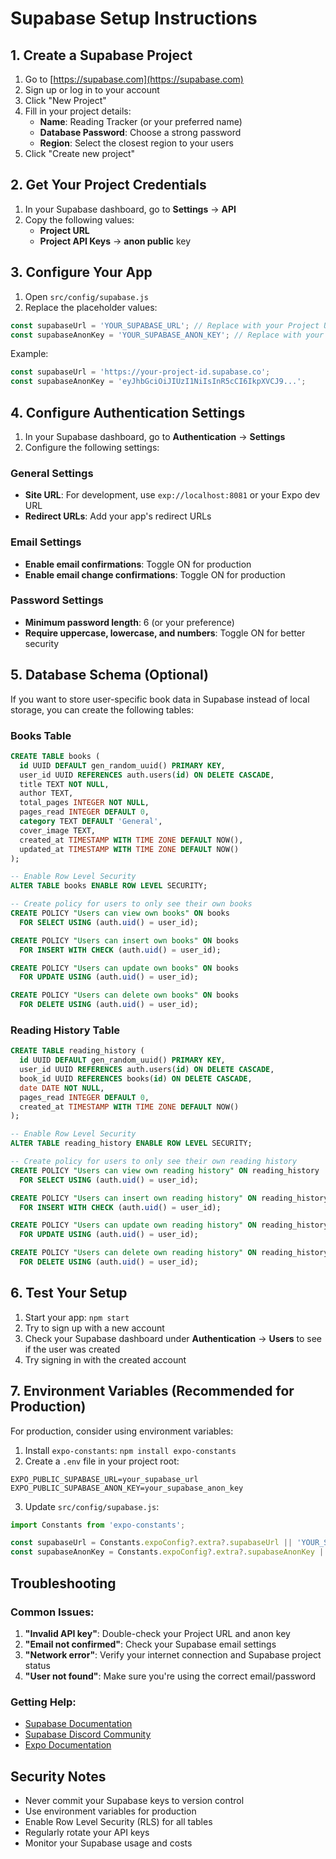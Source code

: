 # Supabase Setup Instructions

## 1. Create a Supabase Project

1. Go to [https://supabase.com](https://supabase.com)
2. Sign up or log in to your account
3. Click "New Project"
4. Fill in your project details:
   - **Name**: Reading Tracker (or your preferred name)
   - **Database Password**: Choose a strong password
   - **Region**: Select the closest region to your users
5. Click "Create new project"

## 2. Get Your Project Credentials

1. In your Supabase dashboard, go to **Settings** → **API**
2. Copy the following values:
   - **Project URL**
   - **Project API Keys** → **anon public** key

## 3. Configure Your App

1. Open `src/config/supabase.js`
2. Replace the placeholder values:

```javascript
const supabaseUrl = 'YOUR_SUPABASE_URL'; // Replace with your Project URL
const supabaseAnonKey = 'YOUR_SUPABASE_ANON_KEY'; // Replace with your anon key
```

Example:
```javascript
const supabaseUrl = 'https://your-project-id.supabase.co';
const supabaseAnonKey = 'eyJhbGciOiJIUzI1NiIsInR5cCI6IkpXVCJ9...';
```

## 4. Configure Authentication Settings

1. In your Supabase dashboard, go to **Authentication** → **Settings**
2. Configure the following settings:

### General Settings
- **Site URL**: For development, use `exp://localhost:8081` or your Expo dev URL
- **Redirect URLs**: Add your app's redirect URLs

### Email Settings
- **Enable email confirmations**: Toggle ON for production
- **Enable email change confirmations**: Toggle ON for production

### Password Settings
- **Minimum password length**: 6 (or your preference)
- **Require uppercase, lowercase, and numbers**: Toggle ON for better security

## 5. Database Schema (Optional)

If you want to store user-specific book data in Supabase instead of local storage, you can create the following tables:

### Books Table
```sql
CREATE TABLE books (
  id UUID DEFAULT gen_random_uuid() PRIMARY KEY,
  user_id UUID REFERENCES auth.users(id) ON DELETE CASCADE,
  title TEXT NOT NULL,
  author TEXT,
  total_pages INTEGER NOT NULL,
  pages_read INTEGER DEFAULT 0,
  category TEXT DEFAULT 'General',
  cover_image TEXT,
  created_at TIMESTAMP WITH TIME ZONE DEFAULT NOW(),
  updated_at TIMESTAMP WITH TIME ZONE DEFAULT NOW()
);

-- Enable Row Level Security
ALTER TABLE books ENABLE ROW LEVEL SECURITY;

-- Create policy for users to only see their own books
CREATE POLICY "Users can view own books" ON books
  FOR SELECT USING (auth.uid() = user_id);

CREATE POLICY "Users can insert own books" ON books
  FOR INSERT WITH CHECK (auth.uid() = user_id);

CREATE POLICY "Users can update own books" ON books
  FOR UPDATE USING (auth.uid() = user_id);

CREATE POLICY "Users can delete own books" ON books
  FOR DELETE USING (auth.uid() = user_id);
```

### Reading History Table
```sql
CREATE TABLE reading_history (
  id UUID DEFAULT gen_random_uuid() PRIMARY KEY,
  user_id UUID REFERENCES auth.users(id) ON DELETE CASCADE,
  book_id UUID REFERENCES books(id) ON DELETE CASCADE,
  date DATE NOT NULL,
  pages_read INTEGER DEFAULT 0,
  created_at TIMESTAMP WITH TIME ZONE DEFAULT NOW()
);

-- Enable Row Level Security
ALTER TABLE reading_history ENABLE ROW LEVEL SECURITY;

-- Create policy for users to only see their own reading history
CREATE POLICY "Users can view own reading history" ON reading_history
  FOR SELECT USING (auth.uid() = user_id);

CREATE POLICY "Users can insert own reading history" ON reading_history
  FOR INSERT WITH CHECK (auth.uid() = user_id);

CREATE POLICY "Users can update own reading history" ON reading_history
  FOR UPDATE USING (auth.uid() = user_id);

CREATE POLICY "Users can delete own reading history" ON reading_history
  FOR DELETE USING (auth.uid() = user_id);
```

## 6. Test Your Setup

1. Start your app: `npm start`
2. Try to sign up with a new account
3. Check your Supabase dashboard under **Authentication** → **Users** to see if the user was created
4. Try signing in with the created account

## 7. Environment Variables (Recommended for Production)

For production, consider using environment variables:

1. Install `expo-constants`: `npm install expo-constants`
2. Create a `.env` file in your project root:
```
EXPO_PUBLIC_SUPABASE_URL=your_supabase_url
EXPO_PUBLIC_SUPABASE_ANON_KEY=your_supabase_anon_key
```
3. Update `src/config/supabase.js`:
```javascript
import Constants from 'expo-constants';

const supabaseUrl = Constants.expoConfig?.extra?.supabaseUrl || 'YOUR_SUPABASE_URL';
const supabaseAnonKey = Constants.expoConfig?.extra?.supabaseAnonKey || 'YOUR_SUPABASE_ANON_KEY';
```

## Troubleshooting

### Common Issues:

1. **"Invalid API key"**: Double-check your Project URL and anon key
2. **"Email not confirmed"**: Check your Supabase email settings
3. **"Network error"**: Verify your internet connection and Supabase project status
4. **"User not found"**: Make sure you're using the correct email/password

### Getting Help:

- [Supabase Documentation](https://supabase.com/docs)
- [Supabase Discord Community](https://discord.supabase.com)
- [Expo Documentation](https://docs.expo.dev)

## Security Notes

- Never commit your Supabase keys to version control
- Use environment variables for production
- Enable Row Level Security (RLS) for all tables
- Regularly rotate your API keys
- Monitor your Supabase usage and costs
